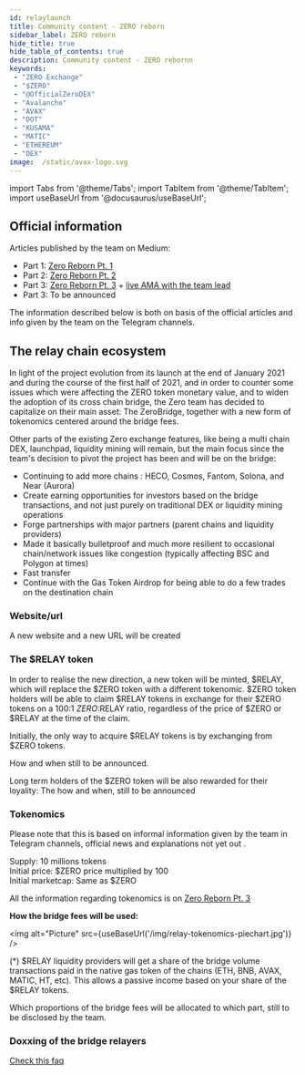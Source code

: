 ```yaml
---
id: relaylaunch
title: Community content - ZERO reborn
sidebar_label: ZERO reborn
hide_title: true
hide_table_of_contents: true
description: Community content - ZERO rebornn
keywords:
 - "ZERO Exchange"
 - "$ZERO"
 - "@OfficialZeroDEX"
 - "Avalanche"
 - "AVAX"
 - "DOT"
 - "KUSAMA"
 - "MATIC"
 - "ETHEREUM"
 - "DEX"
image:  /static/avax-logo.svg
---
```


import Tabs from '@theme/Tabs';
import TabItem from '@theme/TabItem';
import useBaseUrl from '@docusaurus/useBaseUrl';

## Official information
Articles published by the team on Medium: 
-	Part 1: [Zero Reborn Pt. 1](https://medium.com/@OfficialZeroDex/zero-reborn-pt-1-afe615080360)
-	Part 2: [Zero Reborn Pt. 2](https://medium.com/@OfficialZeroDex/zero-reborn-pt-2-ea018623285)
-	Part 3: [Zero Reborn Pt. 3](https://medium.com/@OfficialZeroDex/fdcc1924eae9) + [live AMA with the team lead](https://t.me/ZeroExchangeAnn/368)
-	Part 3: To be announced

The information described below is both on basis of the official articles and info given by the team on the Telegram channels.

## The relay chain ecosystem

In light of the project evolution from its launch at the end of January 2021 and during the course of the first half of 2021, and in order to counter some issues which were affecting the ZERO token monetary value, and to widen the adoption of its cross chain bridge, the Zero team has decided to capitalize on their main asset: The ZeroBridge, together with a new form of tokenomics centered around the bridge fees. 

Other parts of the existing Zero exchange features, like being a multi chain DEX, launchpad, liquidity mining will remain, but the main focus since the team's decision to pivot the project has been and will be on the bridge:
-	Continuing to add more chains : HECO, Cosmos, Fantom, Solona, and Near (Aurora)
-	Create earning opportunities for investors based on the bridge transactions, and not just purely on traditional DEX or liquidity mining operations
-	Forge partnerships with major partners (parent chains and liquidity providers)
-	Made it basically bulletproof and much more resilient to occasional chain/network issues like congestion (typically affecting BSC and Polygon at times)
-	Fast transfer
-	Continue with the Gas Token Airdrop for being able to do a few trades on the destination chain

### Website/url

A new website and a new URL will be created


### The $RELAY token

In order to realise the new direction, a new token will be minted, $RELAY, which will replace the $ZERO token with a different tokenomic.  $ZERO token holders will be able to claim $RELAY tokens in exchange for their $ZERO tokens on a 100:1 $ZERO:$RELAY ratio, regardless of the price of $ZERO or $RELAY at the time of the claim.

Initially, the only way to acquire $RELAY tokens is by exchanging from $ZERO tokens.

How and when still to be announced.

Long term holders of the $ZERO token will be also rewarded for their loyality: The how and when, still to be announced


### Tokenomics

Please note that this is based on informal information given by the team in Telegram channels, official news and explanations not yet out .

Supply: 10 millions tokens  
Initial price: $ZERO price multiplied by 100  
Initial marketcap: Same as $ZERO  

All the information regarding tokenomics is on [Zero Reborn Pt. 3](https://medium.com/@OfficialZeroDex/fdcc1924eae9)

__How the bridge fees will be used:__

<img alt="Picture" src={useBaseUrl('/img/relay-tokenomics-piechart.jpg')} />

\(*) $RELAY liquidity providers will get a share of the bridge volume transactions paid in the native gas token of the chains (ETH, BNB, AVAX, MATIC, HT, etc).  This allows a passive income based on your share of the $RELAY tokens.

Which proportions of the bridge fees will be allocated to which part, still to be disclosed by the team.

### Doxxing of the bridge relayers
[Check this faq](../faq/faq028.md)
